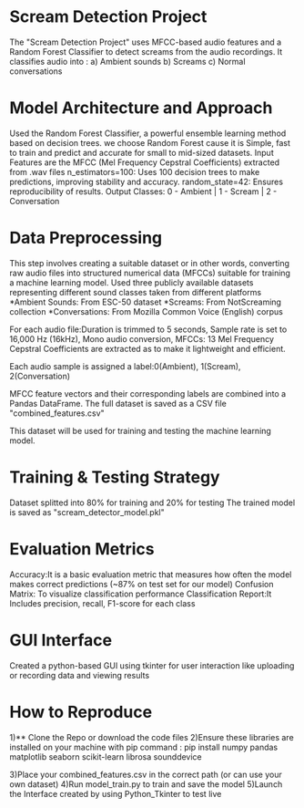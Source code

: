 # Scream Detection Project

The "Scream Detection Project" uses MFCC-based audio features and a Random Forest Classifier to detect screams from the audio recordings.
 It classifies audio into :
   a) Ambient sounds
   b) Screams
   c) Normal conversations


# Model Architecture and Approach

Used the Random Forest Classifier, a powerful ensemble learning method based on decision trees.
we choose Random Forest cause it is Simple, fast to train and predict and accurate for small to mid-sized datasets.
Input Features are the MFCC (Mel Frequency Cepstral Coefficients) extracted from .wav files
n_estimators=100: Uses 100 decision trees to make predictions, improving stability and accuracy.
random_state=42: Ensures reproducibility of results.
Output Classes: 0 - Ambient | 1 - Scream | 2 - Conversation


# Data Preprocessing

This step involves creating a suitable dataset or in other words, converting raw audio files into structured numerical data (MFCCs) suitable for training a machine learning model.
Used three publicly available datasets representing different sound classes taken from different platforms 
    *Ambient Sounds: From ESC-50 dataset
    *Screams: From NotScreaming collection
    *Conversations: From Mozilla Common Voice (English) corpus

For each audio file:Duration is trimmed to 5 seconds, Sample rate is set to 16,000 Hz (16kHz), Mono audio conversion, MFCCs: 13 Mel Frequency Cepstral Coefficients are extracted as to make it lightweight and efficient.

Each audio sample is assigned a label:0(Ambient), 1(Scream), 2(Conversation)

MFCC feature vectors and their corresponding labels are combined into a Pandas DataFrame. The full dataset is saved as a CSV file "combined_features.csv"

This dataset will be used for training and testing the machine learning model.
    

# Training & Testing Strategy

Dataset splitted into 80% for training and 20% for testing
The trained model is saved as "scream_detector_model.pkl"


# Evaluation Metrics

Accuracy:It is a basic evaluation metric that measures how often the model makes correct predictions (~87% on test set for our model)
Confusion Matrix: To visualize classification performance
Classification Report:It Includes precision, recall, F1-score for each class

# GUI Interface

Created a python-based GUI using tkinter for user interaction like uploading or recording data and viewing results

# How to Reproduce

1)** Clone the Repo or download the code files
2)Ensure these libraries are installed on your machine with pip command :
   pip install numpy pandas matplotlib seaborn scikit-learn librosa sounddevice

3)Place your combined_features.csv in the correct path (or can use your own dataset)
4)Run model_train.py to train and save the model
5)Launch the Interface created by using Python_Tkinter to test live 
